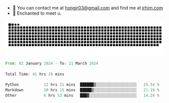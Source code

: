 - 📧 You can contact me at hongjr03@gmail.com and find me at [jrhim.com](https://jrhim.com/)
- 💜 Enchanted to meet u.

![snake_animation](https://raw.githubusercontent.com/hongjr03/hongjr03/output/github-contribution-grid-snake.svg)

<!--START_SECTION:waka-->

```rust
From: 02 January 2024 - To: 21 March 2024

Total Time: 41 hrs 29 mins

Python           12 hrs 21 mins  ██████▒░░░░░░░░░░░░░░░░░░   25.54 %
Markdown         10 hrs 15 mins  █████▒░░░░░░░░░░░░░░░░░░░   21.19 %
Other            6 hrs 53 mins   ███▓░░░░░░░░░░░░░░░░░░░░░   14.24 %
```

<!--END_SECTION:waka-->
